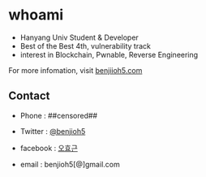 # whoami

- Hanyang Univ Student & Developer
- Best of the Best 4th, vulnerability track
- interest in Blockchain, Pwnable, Reverse Engineering

For more infomation, visit [benjiioh5.com](https://benjioh5.com)

## Contact

- Phone : ##censored##

- Twitter : [@benjioh5](https://twitter.com/benjioh5)

- facebook : [오효근](https://www.facebook.com/benjamin.hk.oh)
- email : benjioh5[@]gmail.com